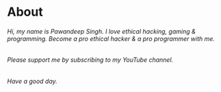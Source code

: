 # About
###### Hi, my name is Pawandeep Singh. I love ethical hacking, gaming & programming. Become a pro ethical hacker & a pro programmer with me.
###### Please support me by subscribing to my YouTube channel.
###### Have a good day.
